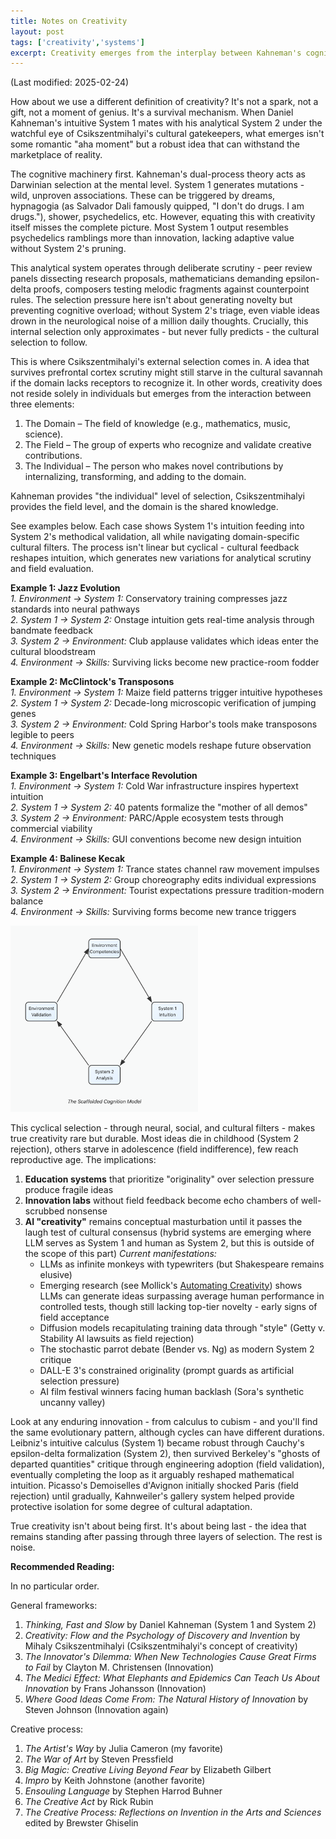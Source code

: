 ```yaml
---
title: Notes on Creativity
layout: post
tags: ['creativity','systems']
excerpt: Creativity emerges from the interplay between Kahneman's cognitive systems and Csikszentmihalyi's cultural selection.
---
```

(Last modified: 2025-02-24)

How about we use a different definition of creativity? It's not a spark, not a gift, not a moment of genius. It's a survival mechanism. When Daniel Kahneman's intuitive System 1 mates with his analytical System 2 under the watchful eye of Csikszentmihalyi's cultural gatekeepers, what emerges isn't some romantic "aha moment" but a robust idea that can withstand the marketplace of reality.

The cognitive machinery first. Kahneman's dual-process theory acts as Darwinian selection at the mental level. System 1 generates mutations - wild, unproven associations. These can be triggered by dreams, hypnagogia (as Salvador Dali famously quipped, "I don't do drugs. I am drugs."), shower, psychedelics, etc. However, equating this with creativity itself misses the complete picture. Most System 1 output resembles psychedelics ramblings more than innovation, lacking adaptive value without System 2's pruning. 

This analytical system operates through deliberate scrutiny - peer review panels dissecting research proposals, mathematicians demanding epsilon-delta proofs, composers testing melodic fragments against counterpoint rules. The selection pressure here isn't about generating novelty but preventing cognitive overload; without System 2's triage, even viable ideas drown in the neurological noise of a million daily thoughts. Crucially, this internal selection only approximates - but never fully predicts - the cultural selection to follow.

This is where Csikszentmihalyi's external selection comes in. A idea that survives prefrontal cortex scrutiny might still starve in the cultural savannah if the domain lacks receptors to recognize it. In other words, creativity does not reside solely in individuals but emerges from the interaction between three elements:
1.	The Domain – The field of knowledge (e.g., mathematics, music, science).
2.	The Field – The group of experts who recognize and validate creative contributions.
3.	The Individual – The person who makes novel contributions by internalizing, transforming, and adding to the domain.

Kahneman provides "the individual" level of selection, Csikszentmihalyi provides the field level, and the domain is the shared knowledge.

See examples below. Each case shows System 1's intuition feeding into System 2's methodical validation, all while navigating domain-specific cultural filters. The process isn't linear but cyclical - cultural feedback reshapes intuition, which generates new variations for analytical scrutiny and field evaluation.

**Example 1: Jazz Evolution**  
*1. Environment → System 1:* Conservatory training compresses jazz standards into neural pathways  
*2. System 1 → System 2:* Onstage intuition gets real-time analysis through bandmate feedback  
*3. System 2 → Environment:* Club applause validates which ideas enter the cultural bloodstream  
*4. Environment → Skills:* Surviving licks become new practice-room fodder  

**Example 2: McClintock's Transposons**  
*1. Environment → System 1:* Maize field patterns trigger intuitive hypotheses  
*2. System 1 → System 2:* Decade-long microscopic verification of jumping genes  
*3. System 2 → Environment:* Cold Spring Harbor's tools make transposons legible to peers  
*4. Environment → Skills:* New genetic models reshape future observation techniques  

**Example 3: Engelbart's Interface Revolution**  
*1. Environment → System 1:* Cold War infrastructure inspires hypertext intuition  
*2. System 1 → System 2:* 40 patents formalize the "mother of all demos"  
*3. System 2 → Environment:* PARC/Apple ecosystem tests through commercial viability  
*4. Environment → Skills:* GUI conventions become new design intuition  

**Example 4: Balinese Kecak**  
*1. Environment → System 1:* Trance states channel raw movement impulses  
*2. System 1 → System 2:* Group choreography edits individual expressions  
*3. System 2 → Environment:* Tourist expectations pressure tradition-modern balance  
*4. Environment → Skills:* Surviving forms become new trance triggers  

<img src="/assets/images/creativity_scaffold.png" alt="Creativity Cycle" width="300" style="margin: 0 auto;">

This cyclical selection - through neural, social, and cultural filters - makes true creativity rare but durable. Most ideas die in childhood (System 2 rejection), others starve in adolescence (field indifference), few reach reproductive age. The implications:

1. **Education systems** that prioritize "originality" over selection pressure produce fragile ideas
2. **Innovation labs** without field feedback become echo chambers of well-scrubbed nonsense
3. **AI "creativity"** remains conceptual masturbation until it passes the laugh test of cultural consensus (hybrid systems are emerging where LLM serves as System 1 and human as System 2, but this is outside of the scope of this part)
   *Current manifestations:*  
   - LLMs as infinite monkeys with typewriters (but Shakespeare remains elusive)  
   - Emerging research (see Mollick's [Automating Creativity](https://www.oneusefulthing.org/p/automating-creativity)) shows LLMs can generate ideas surpassing average human performance in controlled tests, though still lacking top-tier novelty - early signs of field acceptance
   - Diffusion models recapitulating training data through "style" (Getty v. Stability AI lawsuits as field rejection)  
   - The stochastic parrot debate (Bender vs. Ng) as modern System 2 critique  
   - DALL-E 3's constrained originality (prompt guards as artificial selection pressure)  
   - AI film festival winners facing human backlash (Sora's synthetic uncanny valley)

Look at any enduring innovation - from calculus to cubism - and you'll find the same evolutionary pattern, although cycles can have different durations. Leibniz's intuitive calculus (System 1) became robust through Cauchy's epsilon-delta formalization (System 2), then survived Berkeley's "ghosts of departed quantities" critique through engineering adoption (field validation), eventually completing the loop as it arguably reshaped mathematical intuition. Picasso's Demoiselles d'Avignon initially shocked Paris (field rejection) until gradually, Kahnweiler's gallery system helped provide protective isolation for some degree of cultural adaptation.

True creativity isn't about being first. It's about being last - the idea that remains standing after passing through three layers of selection. The rest is noise.

**Recommended Reading:**

In no particular order. 

General frameworks:

1. *Thinking, Fast and Slow* by Daniel Kahneman (System 1 and System 2)
2. *Creativity: Flow and the Psychology of Discovery and Invention* by Mihaly Csikszentmihalyi (Csikszentmihalyi's concept of creativity)
3. *The Innovator's Dilemma: When New Technologies Cause Great Firms to Fail* by Clayton M. Christensen (Innovation)
4. *The Medici Effect: What Elephants and Epidemics Can Teach Us About Innovation* by Frans Johansson (Innovation)
5. *Where Good Ideas Come From: The Natural History of Innovation* by Steven Johnson (Innovation again)

Creative process:

1. *The Artist's Way* by Julia Cameron (my favorite)
2. *The War of Art* by Steven Pressfield
3. *Big Magic: Creative Living Beyond Fear* by Elizabeth Gilbert
4. *Impro* by Keith Johnstone (another favorite)
5. *Ensouling Language* by Stephen Harrod Buhner
6. *The Creative Act* by Rick Rubin
7. *The Creative Process: Reflections on Invention in the Arts and Sciences* edited by Brewster Ghiselin 

